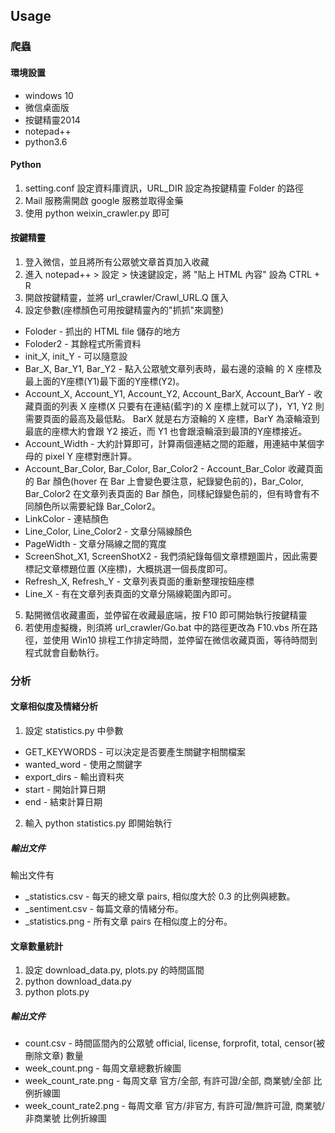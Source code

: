 ## Usage

### 爬蟲

#### 環境設置

- windows 10
- 微信桌面版
- 按鍵精靈2014
- notepad++
- python3.6

#### Python

1. setting.conf 設定資料庫資訊，URL_DIR 設定為按鍵精靈 Folder 的路徑
2. Mail 服務需開啟 google 服務並取得金藥
3. 使用 python weixin_crawler.py 即可

#### 按鍵精靈

1. 登入微信，並且將所有公眾號文章首頁加入收藏
2. 進入 notepad++ > 設定 > 快速鍵設定，將 "貼上 HTML 內容" 設為 CTRL + R
3. 開啟按鍵精靈，並將 url_crawler/Crawl_URL.Q 匯入
4. 設定參數(座標顏色可用按鍵精靈內的"抓抓"來調整)
  - Foloder - 抓出的 HTML file 儲存的地方
  - Foloder2 - 其餘程式所需資料
  - init_X, init_Y - 可以隨意設
  - Bar_X, Bar_Y1, Bar_Y2 - 點入公眾號文章列表時，最右邊的滾輪 的 X 座標及最上面的Y座標(Y1)最下面的Y座標(Y2)。
  - Account_X, Account_Y1, Account_Y2, Account_BarX, Account_BarY - 收藏頁面的列表 X 座標(X 只要有在連結(藍字)的 X 座標上就可以了)，Y1, Y2 則需要頁面的最高及最低點。 BarX 就是右方滾輪的 X 座標，BarY 為滾輪滾到最底的座標大約會跟 Y2 接近，而 Y1 也會跟滾輪滾到最頂的Y座標接近。
  - Account_Width - 大約計算即可，計算兩個連結之間的距離，用連結中某個字母的 pixel Y 座標對應計算。
  - Account_Bar_Color, Bar_Color, Bar_Color2 - Account_Bar_Color 收藏頁面的 Bar 顏色(hover 在 Bar 上會變色要注意，紀錄變色前的)，Bar_Color, Bar_Color2 在文章列表頁面的 Bar 顏色，同樣紀錄變色前的，但有時會有不同顏色所以需要紀錄 Bar_Color2。
  - LinkColor - 連結顏色
  - Line_Color, Line_Color2 - 文章分隔線顏色
  - PageWidth - 文章分隔線之間的寬度
  - ScreenShot_X1, ScreenShotX2 - 我們須紀錄每個文章標題圖片，因此需要標記文章標題位置 (X座標)，大概挑選一個長度即可。
  - Refresh_X, Refresh_Y - 文章列表頁面的重新整理按鈕座標
  - Line_X - 有在文章列表頁面的文章分隔線範圍內即可。

5. 點開微信收藏畫面，並停留在收藏最底端，按 F10 即可開始執行按鍵精靈
6. 若使用虛擬機，則須將 url_crawler/Go.bat 中的路徑更改為 F10.vbs 所在路徑，並使用 Win10 排程工作排定時間，並停留在微信收藏頁面，等待時間到程式就會自動執行。

### 分析

#### 文章相似度及情緒分析

1. 設定 statistics.py 中參數
  - GET_KEYWORDS - 可以決定是否要產生關鍵字相關檔案
  - wanted_word - 使用之關鍵字
  - export_dirs - 輸出資料夾
  - start - 開始計算日期
  - end - 結束計算日期

2. 輸入 python statistics.py 即開始執行

##### 輸出文件

輸出文件有

- <date>_statistics.csv - 每天的總文章 pairs, 相似度大於 0.3 的比例與總數。
- <date>_sentiment.csv - 每篇文章的情緒分布。
- <date>_statistics.png - 所有文章 pairs 在相似度上的分布。

#### 文章數量統計

1. 設定 download_data.py, plots.py 的時間區間
2. python download_data.py
3. python plots.py

##### 輸出文件

- count.csv - 時間區間內的公眾號 official, license, forprofit, total, censor(被刪除文章) 數量
- week_count.png - 每周文章總數折線圖
- week_count_rate.png - 每周文章 官方/全部, 有許可證/全部, 商業號/全部 比例折線圖
- week_count_rate2.png - 每周文章 官方/非官方, 有許可證/無許可證, 商業號/非商業號 比例折線圖
